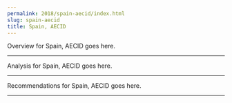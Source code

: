 ```yaml
---
permalink: 2018/spain-aecid/index.html
slug: spain-aecid
title: Spain, AECID
---
```


Overview for Spain, AECID goes here.

---

Analysis for Spain, AECID goes here.

---

Recommendations for Spain, AECID goes here.

---
